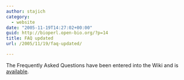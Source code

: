```yaml
---
author: stajich
category:
  - website
date: "2005-11-19T14:27:02+00:00"
guid: http://bioperl.open-bio.org/?p=14
title: FAQ updated
url: /2005/11/19/faq-updated/

---
```

The Frequently Asked Questions have been entered into the Wiki and is [available](/obf-hugo-test/wiki/FAQ).

